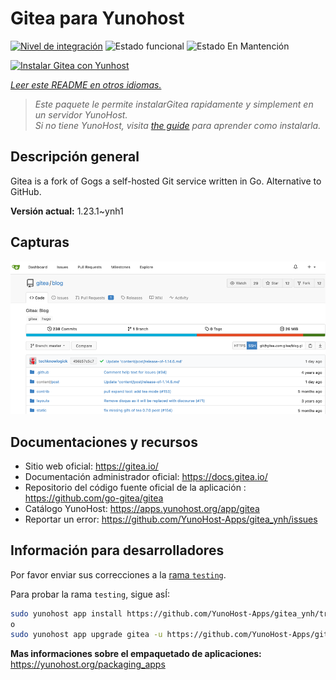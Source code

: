 <!--
Este archivo README esta generado automaticamente<https://github.com/YunoHost/apps/tree/master/tools/readme_generator>
No se debe editar a mano.
-->

# Gitea para Yunohost

[![Nivel de integración](https://apps.yunohost.org/badge/integration/gitea)](https://ci-apps.yunohost.org/ci/apps/gitea/)
![Estado funcional](https://apps.yunohost.org/badge/state/gitea)
![Estado En Mantención](https://apps.yunohost.org/badge/maintained/gitea)

[![Instalar Gitea con Yunhost](https://install-app.yunohost.org/install-with-yunohost.svg)](https://install-app.yunohost.org/?app=gitea)

*[Leer este README en otros idiomas.](./ALL_README.md)*

> *Este paquete le permite instalarGitea rapidamente y simplement en un servidor YunoHost.*  
> *Si no tiene YunoHost, visita [the guide](https://yunohost.org/install) para aprender como instalarla.*

## Descripción general

Gitea is a fork of Gogs a self-hosted Git service written in Go. Alternative to GitHub.


**Versión actual:** 1.23.1~ynh1

## Capturas

![Captura de Gitea](./doc/screenshots/screenshot.png)

## Documentaciones y recursos

- Sitio web oficial: <https://gitea.io/>
- Documentación administrador oficial: <https://docs.gitea.io/>
- Repositorio del código fuente oficial de la aplicación : <https://github.com/go-gitea/gitea>
- Catálogo YunoHost: <https://apps.yunohost.org/app/gitea>
- Reportar un error: <https://github.com/YunoHost-Apps/gitea_ynh/issues>

## Información para desarrolladores

Por favor enviar sus correcciones a la [rama `testing`](https://github.com/YunoHost-Apps/gitea_ynh/tree/testing).

Para probar la rama `testing`, sigue asÍ:

```bash
sudo yunohost app install https://github.com/YunoHost-Apps/gitea_ynh/tree/testing --debug
o
sudo yunohost app upgrade gitea -u https://github.com/YunoHost-Apps/gitea_ynh/tree/testing --debug
```

**Mas informaciones sobre el empaquetado de aplicaciones:** <https://yunohost.org/packaging_apps>
